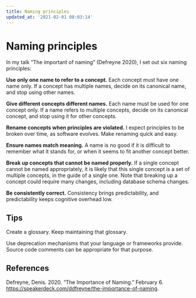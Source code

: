 ```yaml
---
title: Naming principles
updated_at: '2021-02-01 08:03:14'
---
```


# Naming principles
In my talk “The important of naming” (Defreyne 2020), I set out six naming principles:

**Use only one name to refer to a concept.** Each concept must have one name only. If a concept has multiple names, decide on its canonical name, and stop using other names.

**Give different concepts different names.** Each name must be used for one concept only. If a name refers to multiple concepts, decide on its canonical concept, and stop using it for other concepts.

**Rename concepts when principles are violated.** I expect principles to be broken over time, as software evolves. Make renaming quick and easy.

**Ensure names match meaning.** A name is no good if it is difficult to remember what it stands for, or when it seems to fit another concept better.

**Break up concepts that cannot be named properly.** If a single concept cannot be named appropriately, it is likely that this single concept is a set of multiple concepts, in the guide of a single one. Note that breaking up a concept could require many changes, including database schema changes.

**Be consistently correct.** Consistency brings predictability, and predictability keeps cognitive overhead low.

## Tips
Create a glossary. Keep maintaining that glossary.

Use deprecation mechanisms that your language or frameworks provide. Source code comments can be appropriate for that purpose.

## References
Defreyne, Denis. 2020. “The Importance of Naming.” February 6. https://speakerdeck.com/ddfreyne/the-importance-of-naming.
